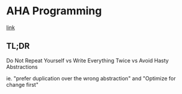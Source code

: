 # AHA Programming

[link](https://kentcdodds.com/blog/aha-programming)

## TL;DR

Do Not Repeat Yourself vs Write Everything Twice vs Avoid Hasty Abstractions

ie. "prefer duplication over the wrong abstraction" and "Optimize for change first"
